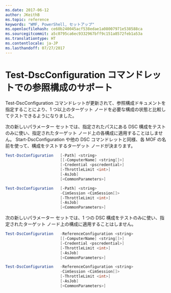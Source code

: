 ```yaml
---
ms.date: 2017-06-12
author: JKeithB
ms.topic: reference
keywords: "WMF, PowerShell, セットアップ"
ms.openlocfilehash: ce60b240045acf538edae1a08007971e538588ca
ms.sourcegitcommit: a5c0795ca6ec9332967bff9c151a8572feb1a53a
ms.translationtype: HT
ms.contentlocale: ja-JP
ms.lasthandoff: 07/27/2017
---
```

# <a name="test-dscconfiguration-cmdlet-supports-reference-configurations"></a>Test-DscConfiguration コマンドレットでの参照構成のサポート

Test-DscConfiguration コマンドレットが更新されて、参照構成ドキュメントを指定することにより、1 つ以上のターゲット ノードを必要な構成の状態と比較してテストできるようになりました。

次の新しいパラメーター セットでは、指定されたパスにある DSC 構成をテストのみに使い、指定されたターゲット ノード上の各構成に適用することはしません。 Start-DscConfiguration や他の DSC コマンドレットと同様、各 MOF の名前を使って、構成をテストするターゲット ノードが決まります。 

```powershell
Test-DscConfiguration   [-Path] <string> 
                        [[-ComputerName] <string[]>] 
                        [-Credential <pscredential>] 
                        [-ThrottleLimit <int>] 
                        [-AsJob] 
                        [<CommonParameters>]

Test-DscConfiguration   [-Path] <string> 
                        -CimSession <CimSession[]> 
                        [-ThrottleLimit <int>] 
                        [-AsJob] 
                        [<CommonParameters>]
```

次の新しいパラメーター セットでは、1 つの DSC 構成をテストのみに使い、指定されたターゲット ノード上の構成に適用することはしません。 

```powershell
Test-DscConfiguration   -ReferenceConfiguration <string> 
                        [[-ComputerName] <string[]>]
                        [-Credential <pscredential>] 
                        [-ThrottleLimit <int>] 
                        [-AsJob] 
                        [<CommonParameters>]

Test-DscConfiguration   -ReferenceConfiguration <string> 
                        -CimSession <CimSession[]> 
                        [-ThrottleLimit <int>] 
                        [-AsJob] 
                        [<CommonParameters>]
```

